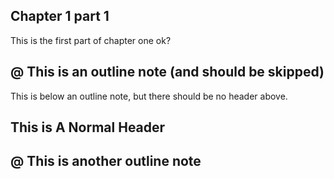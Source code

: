 ## Chapter 1 part 1

This is the first part of chapter one ok?

## @ This is an outline note (and should be skipped)

This is below an outline note, but there should be no header above.

## This is A Normal Header

## @ This is another outline note


<!-- 
This text should be stripped
STRIP STRIP STRIP STRIP STRIP STRIP 
 -->